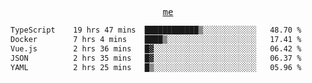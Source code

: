 <p align="center">
  <samp>
    <a href="https://yiwwhl.com">me</a>
  </samp>
</p>

<!--START_SECTION:waka-->

```txt
TypeScript    19 hrs 47 mins  ████████████▒░░░░░░░░░░░░   48.70 %
Docker        7 hrs 4 mins    ████▒░░░░░░░░░░░░░░░░░░░░   17.41 %
Vue.js        2 hrs 36 mins   █▓░░░░░░░░░░░░░░░░░░░░░░░   06.42 %
JSON          2 hrs 35 mins   █▓░░░░░░░░░░░░░░░░░░░░░░░   06.37 %
YAML          2 hrs 25 mins   █▒░░░░░░░░░░░░░░░░░░░░░░░   05.96 %
```

<!--END_SECTION:waka-->